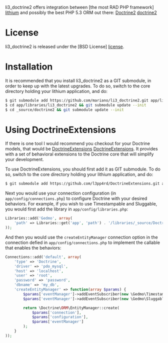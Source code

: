 li3_doctrine2 offers integration between [the most RAD PHP framework] [lithium]
and possibly the best PHP 5.3 ORM out there: [Doctrine2] [doctrine2]

# License #

li3_doctrine2 is released under the [BSD License] [license].

# Installation #

It is recommended that you install li3_doctrine2 as a GIT submodule, in order
to keep up with the latest upgrades. To do so, switch to the core directory
holding your lithium application, and do:

```bash
$ git submodule add https://github.com/mariano/li3_doctrine2.git app/libraries/li3_doctrine2
$ cd app/libraries/li3_doctrine2 && git submodule update --init
$ cd _source/doctrine2 && git submodule update --init
```

# Using DoctrineExtensions #

If there is one tool I would recommend you checkout for your Doctrine models,
that would be [DoctrineExtensions] [DoctrineExtensions]. It provides with a set
of behavioral extensions to the Doctrine core that will simplify your
development.

To use DoctrineExtensions, you should first add it as GIT submodule. To do so, 
switch to the core directory holding your lithium application, and do:

```bash
$ git submodule add https://github.com/l3pp4rd/DoctrineExtensions.git app/libraries/_source/DoctrineExtensions
```

Next you would use your connection configuration (in `app/config/connections.php`)
to configure Doctrine with your desired behaviors. For example, if you wish
to use Timestampable and Sluggable, you would first add the library in
`app/config/libraries.php`:

```php
Libraries::add('Gedmo', array(
    'path' => Libraries::get('app', 'path') . '/libraries/_source/DoctrineExtensions/lib/Gedmo'
));
```

And then you would use the `createEntityManager` connection option in the
connection defied in `app/config/connections.php` to implement the callable that 
enables the behaviors:

```php
Connections::add('default', array(
    'type' => 'Doctrine',
    'driver' => 'pdo_mysql',
    'host' => 'localhost',
    'user' => 'root',
    'password' => 'password',
    'dbname' => 'my_db',
    'createEntityManager' => function(array $params) {
        $params['eventManager']->addEventSubscriber(new \Gedmo\Timestampable\TimestampableListener());
        $params['eventManager']->addEventSubscriber(new \Gedmo\Sluggable\SluggableListener());

        return \Doctrine\ORM\EntityManager::create(
            $params['connection'],
            $params['configuration'],
            $params['eventManager']
        );
    }
));
```

[lithium]: http://lithify.me
[doctrine2]: http://www.doctrine-project.org
[license]: http://www.opensource.org/licenses/bsd-license.php
[DoctrineExtensions]: https://github.com/l3pp4rd/DoctrineExtensions

